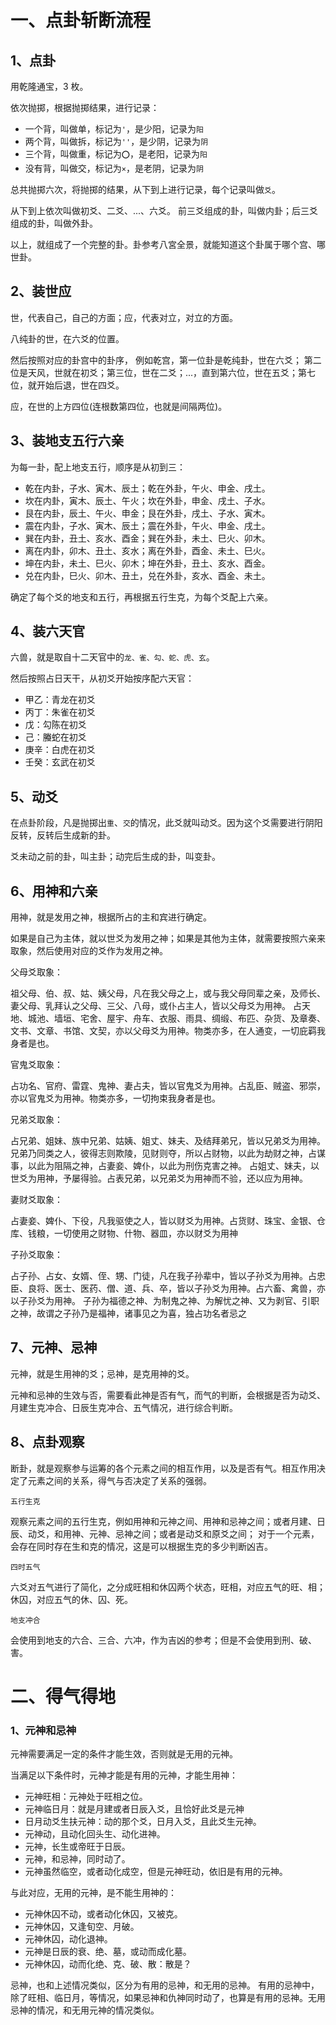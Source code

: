 # 一、点卦斩断流程

## 1、点卦

用乾隆通宝，3 枚。

依次抛掷，根据抛掷结果，进行记录：

- 一个背，叫做单，标记为`'`，是少阳，记录为`阳`
- 两个背，叫做拆，标记为`''`，是少阴，记录为`阴`
- 三个背，叫做重，标记为`⭕`，是老阳，记录为`阳`
- 没有背，叫做交，标记为`×`，是老阴，记录为`阴`

总共抛掷六次，将抛掷的结果，从下到上进行记录，每个记录叫做`爻`。

从下到上依次叫做初爻、二爻、...、六爻。
前三爻组成的卦，叫做内卦；后三爻组成的卦，叫做外卦。

以上，就组成了一个完整的卦。卦参考八宮全景，就能知道这个卦属于哪个宫、哪世卦。

## 2、装世应

世，代表自己，自己的方面；应，代表对立，对立的方面。

八纯卦的世，在六爻的位置。

然后按照对应的卦宫中的卦序，
例如乾宫，第一位卦是乾纯卦，世在六爻；
第二位是天风，世就在初爻；第三位，世在二爻；...，直到第六位，世在五爻；第七位，就开始后退，世在四爻。

应，在世的上方四位(连根数第四位，也就是间隔两位)。

## 3、装地支五行六亲

为每一卦，配上地支五行，顺序是从初到三：

- 乾在内卦，子水、寅木、辰土；乾在外卦，午火、申金、戌土。
- 坎在内卦，寅木、辰土、午火；坎在外卦，申金、戌土、子水。
- 艮在内卦，辰土、午火、申金；艮在外卦，戌土、子水、寅木。
- 震在内卦，子水、寅木、辰土；震在外卦，午火、申金、戌土。
- 巽在内卦，丑土、亥水、酉金；巽在外卦，未土、巳火、卯木。
- 离在内卦，卯木、丑土、亥水；离在外卦，酉金、未土、巳火。
- 坤在内卦，未土、巳火、卯木；坤在外卦，丑土、亥水、酉金。
- 兑在内卦，巳火、卯木、丑土，兑在外卦，亥水、酉金、未土。

确定了每个爻的地支和五行，再根据五行生克，为每个爻配上六亲。

## 4、装六天官

六兽，就是取自十二天官中的`龙、雀、勾、蛇、虎、玄`。

然后按照占日天干，从初爻开始按序配六天官：

- 甲乙：青龙在初爻
- 丙丁：朱雀在初爻
- 戊：勾陈在初爻
- 己：螣蛇在初爻
- 庚辛：白虎在初爻
- 壬癸：玄武在初爻

## 5、动爻

在点卦阶段，凡是抛掷出`重`、`交`的情况，此爻就叫动爻。因为这个爻需要进行阴阳反转，反转后生成新的卦。

爻未动之前的卦，叫主卦；动完后生成的卦，叫变卦。

## 6、用神和六亲

用神，就是发用之神，根据所占的主和宾进行确定。

如果是自己为主体，就以世爻为发用之神；如果是其他为主体，就需要按照六亲来取象，然后使用对应的爻作为发用之神。

父母爻取象：

祖父母、伯、叔、姑、姨父母，凡在我父母之上，或与我父母同辈之亲，及师长、妻父母、乳拜认之父母、三父、八母，或仆占主人，皆以父母爻为用神。
占天地、城池、墙垣、宅舍、屋宇、舟车、衣服、雨具、绸缎、布匹、杂货、及章奏、文书、文章、书馆、文契，亦以父母爻为用神。物类亦多，在人通变，一切庇羁我身者是也。

官鬼爻取象：

占功名、官府、雷霆、鬼神、妻占夫，皆以官鬼爻为用神。占乱臣、贼盗、邪崇，亦以官鬼爻为用神。物类亦多，一切拘束我身者是也。

兄弟爻取象：

占兄弟、姐妹、族中兄弟、姑姨、姐丈、妹夫、及结拜弟兄，皆以兄弟爻为用神。
兄弟乃同类之人，彼得志则欺陵，见财则夺，所以占财物，以此为劫财之神，占谋事，以此为阻隔之神，占妻妾、婢仆，以此为刑伤克害之神。
占姐丈、妹夫，以世爻为用神，予屡得验。占表兄弟，以兄弟爻为用神而不验，还以应为用神。

妻财爻取象：

占妻妾、婢仆、下役，凡我驱使之人，皆以财爻为用神。占货财、珠宝、金银、仓库、钱粮，一切使用之财物、什物、器皿，亦以财爻为用神

子孙爻取象：

占子孙、占女、女婿、侄、甥、门徒，凡在我子孙辈中，皆以子孙爻为用神。占忠臣、良将、医士、医药、僧、道、兵、卒，皆以子孙爻为用神。占六畜、禽兽，亦以子孙爻为用神。
子孙为福德之神、为制鬼之神、为解忧之神、又为剥官、引职之神，故谓之子孙乃是福神，诸事见之为喜，独占功名者忌之

## 7、元神、忌神

元神，就是生用神的爻；忌神，是克用神的爻。

元神和忌神的生效与否，需要看此神是否有气，而气的判断，会根据是否为动爻、月建生克冲合、日辰生克冲合、五气情况，进行综合判断。

## 8、点卦观察

断卦，就是观察参与运筹的各个元素之间的相互作用，以及是否有气。相互作用决定了元素之间的关系，得气与否决定了关系的强弱。

`五行生克`

观察元素之间的五行生克，例如用神和元神之间、用神和忌神之间；或者月建、日辰、动爻，和用神、元神、忌神之间；或者是动爻和原爻之间；
对于一个元素，会存在同时存在生和克的情况，这是可以根据生克的多少判断凶吉。

`四时五气`

六爻对五气进行了简化，之分成旺相和休囚两个状态，旺相，对应五气的旺、相；休囚，对应五气的休、囚、死。

`地支冲合`

会使用到地支的六合、三合、六冲，作为吉凶的参考；但是不会使用到刑、破、害。

# 二、得气得地

### 1、元神和忌神

元神需要满足一定的条件才能生效，否则就是无用的元神。

当满足以下条件时，元神才能是有用的元神，才能生用神：

- 元神旺相：元神处于旺相之位。
- 元神临日月：就是月建或者日辰入爻，且恰好此爻是元神
- 日月动爻生扶元神：动的那个爻，日月入爻，且此爻生元神。
- 元神动，且动化回头生、动化进神。
- 元神，长生或帝旺于日辰。
- 元神，和忌神，同时动了。
- 元神虽然临空，或者动化成空，但是元神旺动，依旧是有用的元神。

与此对应，无用的元神，是不能生用神的：

- 元神休囚不动，或者动化休囚，又被克。
- 元神休囚，又逢旬空、月破。
- 元神休囚，动化退神。
- 元神是日辰的衰、绝、墓，或动而成化墓。
- 元神休囚，动而化绝、克、破、散：散是？

忌神，也和上述情况类似，区分为有用的忌神，和无用的忌神。
有用的忌神中，除了旺相、临日月，等情况，如果忌神和仇神同时动了，也算是有用的忌神。无用忌神的情况，和无用元神的情况类似。